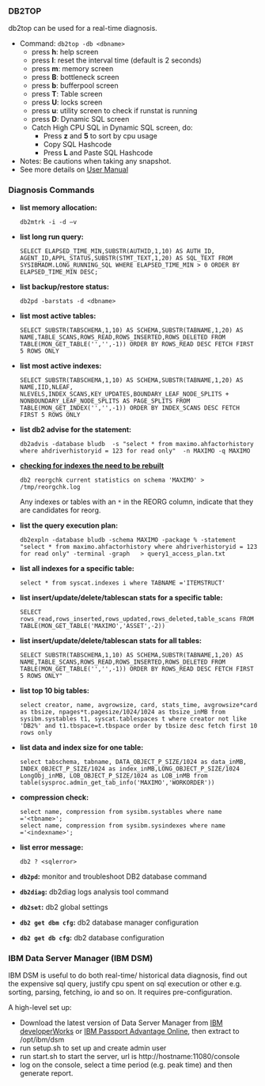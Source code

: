 ### DB2TOP

db2top can be used for a real-time diagnosis.

* Command: `db2top -db <dbname>`
    * press **h**: help screen 
    * press **I**: reset the interval time (default is 2 seconds) 
    * press **m**: memory screen 
    * press **B**: bottleneck screen 
    * press **b**: bufferpool screen 
    * press **T**: Table screen 
    * press **U**: locks screen
    * press **u**: utility screen to check if runstat is running
    * press **D**: Dynamic SQL screen 
    * Catch High CPU SQL in Dynamic SQL screen, do:
        - Press **z** and **5** to sort by cpu usage
        - Copy SQL Hashcode 
        - Press **L** and Paste SQL Hashcode
* Notes: Be cautions when taking any snapshot. 
* See more details on [User Manual](http://www-01.ibm.com/support/docview.wss?uid=swg27009542&aid=1) 

### Diagnosis Commands

- **list memory allocation:**
   
    ```
    db2mtrk -i -d –v
    ```

- **list long run query:**

    ```
    SELECT ELAPSED_TIME_MIN,SUBSTR(AUTHID,1,10) AS AUTH_ID, AGENT_ID,APPL_STATUS,SUBSTR(STMT_TEXT,1,20) AS SQL_TEXT FROM SYSIBMADM.LONG_RUNNING_SQL WHERE ELAPSED_TIME_MIN > 0 ORDER BY ELAPSED_TIME_MIN DESC;
    ```

- **list backup/restore status:**
    
    ```
    db2pd -barstats -d <dbname>
    ```

- **list most active tables:**
    
    ```
    SELECT SUBSTR(TABSCHEMA,1,10) AS SCHEMA,SUBSTR(TABNAME,1,20) AS NAME,TABLE_SCANS,ROWS_READ,ROWS_INSERTED,ROWS_DELETED FROM TABLE(MON_GET_TABLE('','',-1)) ORDER BY ROWS_READ DESC FETCH FIRST 5 ROWS ONLY
    ```

- **list most active indexes:**
    
    ```
    SELECT SUBSTR(TABSCHEMA,1,10) AS SCHEMA,SUBSTR(TABNAME,1,20) AS NAME,IID,NLEAF, NLEVELS,INDEX_SCANS,KEY_UPDATES,BOUNDARY_LEAF_NODE_SPLITS + NONBOUNDARY_LEAF_NODE_SPLITS AS PAGE_SPLITS FROM TABLE(MON_GET_INDEX('','',-1)) ORDER BY INDEX_SCANS DESC FETCH FIRST 5 ROWS ONLY
    ```

- **list db2 advise for the statement:**
    
    ```
    db2advis -database bludb  -s "select * from maximo.ahfactorhistory where ahdriverhistoryid = 123 for read only"  -n MAXIMO -q MAXIMO
    ```

- **[checking for indexes the need to be rebuilt](https://www.ibm.com/docs/en/db2/11.5?topic=organization-index-reorganization)**

    ```
    db2 reorgchk current statistics on schema 'MAXIMO' > /tmp/reorgchk.log
    ```

    Any indexes or tables with an `*` in the REORG column, indicate that they are candidates for reorg.

- **list the query execution plan:**
    
    ```
    db2expln -database bludb -schema MAXIMO -package % -statement "select * from maximo.ahfactorhistory where ahdriverhistoryid = 123 for read only" -terminal -graph   > query1_access_plan.txt
    ```

- **list all indexes for a specific table:**
    
    ```
    select * from syscat.indexes i where TABNAME ='ITEMSTRUCT'
    ```

- **list insert/update/delete/tablescan stats for a specific table:**

    ```
    SELECT rows_read,rows_inserted,rows_updated,rows_deleted,table_scans FROM TABLE(MON_GET_TABLE('MAXIMO','ASSET',-2))
    ```

- **list insert/update/delete/tablescan stats for all tables:**
    
    ```
    SELECT SUBSTR(TABSCHEMA,1,10) AS SCHEMA,SUBSTR(TABNAME,1,20) AS NAME,TABLE_SCANS,ROWS_READ,ROWS_INSERTED,ROWS_DELETED FROM TABLE(MON_GET_TABLE('','',-1)) ORDER BY ROWS_READ DESC FETCH FIRST 5 ROWS ONLY"
    ```

- **list top 10 big tables:**
    
    ```
    select creator, name, avgrowsize, card, stats_time, avgrowsize*card as tbsize, npages*t.pagesize/1024/1024 as tbsize_inMB from sysibm.systables t1, syscat.tablespaces t where creator not like 'DB2%' and t1.tbspace=t.tbspace order by tbsize desc fetch first 10 rows only 
    ```

- **list data and index size for one table:**
    
    ```
    select tabschema, tabname, DATA_OBJECT_P_SIZE/1024 as data_inMB, INDEX_OBJECT_P_SIZE/1024 as index_inMB,LONG_OBJECT_P_SIZE/1024 LongObj_inMB, LOB_OBJECT_P_SIZE/1024 as LOB_inMB from table(sysproc.admin_get_tab_info('MAXIMO','WORKORDER')) 
    ```
- **compression check:**

    ```
    select name, compression from sysibm.systables where name ='<tbname>';
    select name, compression from sysibm.sysindexes where name ='<indexname>';
    ```

- **list error message:**

    ```
    db2 ? <sqlerror>
    ```

 - **`db2pd`:** monitor and troubleshoot DB2 database command
 - **`db2diag`:** db2diag logs analysis tool command
 - **`db2set`:** db2 global settings
 - **`db2 get dbm cfg`:** db2 database manager configuration 
 - **`db2 get db cfg`:** db2 database configuration 

### IBM Data Server Manager (IBM DSM)

IBM DSM is useful to do both real-time/ historical data diagnosis, find out the expensive sql query, justify cpu spent on sql execution or other e.g. sorting, parsing, fetching, io and so on. It requires pre-configuration. 

A high-level set up:

* Download the latest version of Data Server Manager from [IBM developerWorks](https://www.ibm.com/services/forms/preLogin.do?source=swg-rddsm) or [IBM Passport Advantage Online](https://www.ibm.com/software/passportadvantage/pao_customer.html), then extract to /opt/ibm/dsm
* run setup.sh to set up and create admin user
* run start.sh to start the server, url is http://hostname:11080/console
* log on the console, select a time period (e.g. peak time) and then generate report. 


